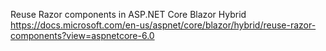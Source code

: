 

Reuse Razor components in ASP.NET Core Blazor Hybrid
https://docs.microsoft.com/en-us/aspnet/core/blazor/hybrid/reuse-razor-components?view=aspnetcore-6.0
